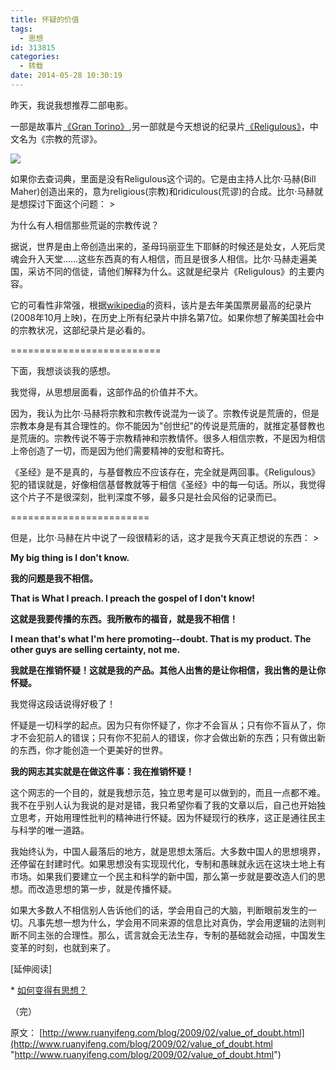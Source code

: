 ```yaml
---
title: 怀疑的价值
tags:
  - 思想
id: 313815
categories:
  - 转载
date: 2014-05-28 10:30:19
---
```


昨天，我说我想推荐二部电影。 <p>一部是故事片[《Gran Torino》](http://www.ruanyifeng.com/blog/2009/02/gran_torino.html),另一部就是今天想说的纪录片[《Religulous》](http://www.imdb.com/title/tt0815241/)，中文名为《宗教的荒谬》。 <p>![](http://lh5.ggpht.com/_6p3hNkUNWrQ/SYbwlka0lpI/AAAAAAAAArY/5_1kfvmqsfY/s800/bg2009020201.jpg) <p>如果你去查词典，里面是没有Religulous这个词的。它是由主持人比尔·马赫(Bill Maher)创造出来的，意为religious(宗教)和ridiculous(荒谬)的合成。比尔·马赫就是想探讨下面这个问题： > <p>为什么有人相信那些荒诞的宗教传说？ 

据说，世界是由上帝创造出来的，圣母玛丽亚生下耶稣的时候还是处女，人死后灵魂会升入天堂......这些东西真的有人相信，而且是很多人相信。比尔·马赫走遍美国，采访不同的信徒，请他们解释为什么。这就是纪录片《Religulous》的主要内容。 <p>它的可看性非常强，根据[wikipedia](http://en.wikipedia.org/wiki/Religulous)的资料，该片是去年美国票房最高的纪录片(2008年10月上映)，在历史上所有纪录片中排名第7位。如果你想了解美国社会中的宗教状况，这部纪录片是必看的。 <p>========================== <p>下面，我想谈谈我的感想。 <p>我觉得，从思想层面看，这部作品的价值并不大。 <p>因为，我认为比尔·马赫将宗教和宗教传说混为一谈了。宗教传说是荒唐的，但是宗教本身是有其合理性的。你不能因为"创世纪"的传说是荒唐的，就推定基督教也是荒唐的。宗教传说不等于宗教精神和宗教情怀。很多人相信宗教，不是因为相信上帝创造了一切，而是因为他们需要精神的安慰和寄托。 <p>《圣经》是不是真的，与基督教应不应该存在，完全就是两回事。《Religulous》犯的错误就是，好像相信基督教就等于相信《圣经》中的每一句话。所以，我觉得这个片子不是很深刻，批判深度不够，最多只是社会风俗的记录而已。 <p>======================== <p>但是，比尔·马赫在片中说了一段很精彩的话，这才是我今天真正想说的东西： > <p>**My big thing is I don't know.** <p>**我的问题是我不相信。** <p>**That is What I preach. I preach the gospel of I don't know!** <p>**这就是我要传播的东西。我所散布的福音，就是我不相信！** <p>**I mean that's what I'm here promoting--doubt. That is my product. The other guys are selling certainty, not me.** <p>**我就是在推销怀疑！这就是我的产品。其他人出售的是让你相信，我出售的是让你怀疑。** 

我觉得这段话说得好极了！ <p>怀疑是一切科学的起点。因为只有你怀疑了，你才不会盲从；只有你不盲从了，你才不会犯前人的错误；只有你不犯前人的错误，你才会做出新的东西；只有做出新的东西，你才能创造一个更美好的世界。 <p>**我的网志其实就是在做这件事：我在推销怀疑！** <p>这个网志的一个目的，就是我想示范，独立思考是可以做到的，而且一点都不难。我不在乎别人认为我说的是对是错，我只希望你看了我的文章以后，自己也开始独立思考，开始用理性批判的精神进行怀疑。因为怀疑现行的秩序，这正是通往民主与科学的唯一道路。 <p>我始终认为，中国人最落后的地方，就是思想太落后。大多数中国人的思想境界，还停留在封建时代。如果思想没有实现现代化，专制和愚昧就永远在这块土地上有市场。如果我们要建立一个民主和科学的新中国，那么第一步就是要改造人们的思想。而改造思想的第一步，就是传播怀疑。 <p>如果大多数人不相信别人告诉他们的话，学会用自己的大脑，判断眼前发生的一切。凡事先想一想为什么，学会用不同来源的信息比对真伪，学会用逻辑的法则判断不同主张的合理性。那么，谎言就会无法生存，专制的基础就会动摇，中国发生变革的时刻，也就到来了。 <p>[延伸阅读] <p>* [如何变得有思想？](http://www.ruanyifeng.com/blog/2006/12/how_to_get_an_idea.html) <p>（完） <p>原文： [http://www.ruanyifeng.com/blog/2009/02/value_of_doubt.html](http://www.ruanyifeng.com/blog/2009/02/value_of_doubt.html "http://www.ruanyifeng.com/blog/2009/02/value_of_doubt.html")